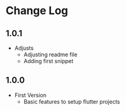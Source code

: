 # Change Log

## 1.0.1

- Adjusts
    - Adjusting readme file
    - Adding first snippet

## 1.0.0

- First Version
    - Basic features to setup flutter projects
